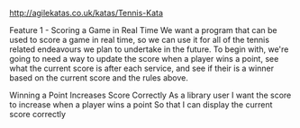 http://agilekatas.co.uk/katas/Tennis-Kata

Feature 1 - Scoring a Game in Real Time
We want a program that can be used to score a game in real time, so we can use it for all of the tennis related endeavours we plan to undertake in the future. To begin with, we're going to need a way to update the score when a player wins a point, see what the current score is after each service, and see if their is a winner based on the current score and the rules above.

Winning a Point Increases Score Correctly
As a library user
I want the score to increase when a player wins a point
So that I can display the current score correctly
